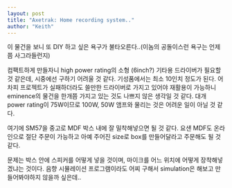 ```yaml
---
layout: post
title: "Axetrak: Home recording system.."
author: "Keith"
---
```


이 물건을 보니 또 DIY 하고 싶은 욕구가 불타오른다..(이놈의 공돌이스런 욕구는 언제쯤 사그라들런지)

컴팩트하게 만들자니 high power rating의 소형 (6inch?) 기타용 드라이버가 필요할 것 같은데, 시중에선 구하기 어려울 것 같다. 기성품에서는 최소 10인치 정도가 된다. 어차피 프로젝트가 실패하더라도 쓸만한 드라이버로 가지고 있어야 재활용이 가능하니 eminence의 물건을 한개쯤 가지고 있는 것도 나쁘지 않은 생각일 것 같다. 대개 power rating이 75W이므로 100W, 50W 앰프와 물리는 것은 어려운 일이 아닐 것 같다.

여기에 SM57을 중고로 MDF 박스 내에 잘 밀착해넣으면 될 것 같다. 요샌 MDF도 온라인으로 절단 주문이 가능하고 아예 주어진 size로 box를 만들어달라고 주문해도 될 것 같다.

문제는 박스 안에 스피커를 어떻게 넣을 것이며, 마이크를 어느 위치에 어떻게 장착해넣겠냐는 것이다. 음향 시뮬레이션 프로그램이라도 어찌 구해서 simulation은 해보고 만들어봐야하지 않을까 싶은데..


